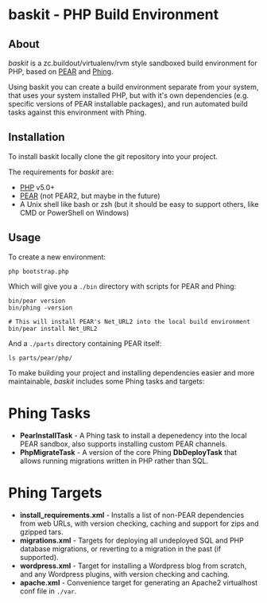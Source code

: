 baskit - PHP Build Environment
==============================

About
-----
_baskit_ is a zc.buildout/virtualenv/rvm style sandboxed build environment for PHP, based on [PEAR](http://pear.php.net/ "PEAR") and [Phing](http://phing.info/ "Phing").

Using baskit you can create a build environment separate from your system, that uses your system installed PHP, but with it's own dependencies (e.g. specific versions of PEAR installable packages), and run automated build tasks against this environment with Phing.

Installation
------------
To install baskit locally clone the git repository into your project.

The requirements for _baskit_ are:

 * [PHP](http://www.php.net/ "PHP") v5.0+
 * [PEAR](http://pear.php.net/ "PHP Extension and Application Repository") (not PEAR2, but maybe in the future)
 * A Unix shell like bash or zsh (but it should be easy to support others, like CMD or PowerShell on Windows)

Usage
-----
To create a new environment:

    php bootstrap.php

Which will give you a `./bin` directory with scripts for PEAR and Phing:

    bin/pear version
    bin/phing -version
    
    # This will install PEAR's Net_URL2 into the local build environment
    bin/pear install Net_URL2

And a `./parts` directory containing PEAR itself:

    ls parts/pear/php/

To make building your project and installing dependencies easier and more maintainable, _baskit_ includes some Phing tasks and targets:

Phing Tasks
===========

 * **PearInstallTask** - A Phing task to install a depenedency into the local PEAR sandbox, also supports installing custom PEAR channels.
 * **PhpMigrateTask** - A version of the core Phing **DbDeployTask** that allows running migrations written in PHP rather than SQL.

Phing Targets
=============

 * **install_requirements.xml** - Installs a list of non-PEAR dependencies from web URLs, with version checking, caching and support for zips and gzipped tars.
 * **migrations.xml** - Targets for deploying all undeployed SQL and PHP database migrations, or reverting to a migration in the past (if supported).
 * **wordpress.xml** - Target for installing a Wordpress blog from scratch, and any Wordpress plugins, with version checking and caching.
 * **apache.xml** - Convenience target for generating an Apache2 virtualhost conf file in `./var`.
